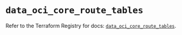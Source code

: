 # `data_oci_core_route_tables`

Refer to the Terraform Registry for docs: [`data_oci_core_route_tables`](https://registry.terraform.io/providers/oracle/oci/6.18.0/docs/data-sources/core_route_tables).
